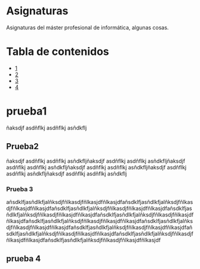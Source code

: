 Asignaturas
===========

Asignaturas del máster profesional de informática, algunas cosas.

Tabla de contenidos
===================
- [1](#prueba1)
- [2](#prueba2)
- [3](#prueba-3)
- [4](#prueba-4)


# prueba1

ñaksdjf
asdñflkj
asdñflkj
asñdkflj

## Prueba2
ñaksdjf
asdñflkj
asdñflkj
asñdkfljñaksdjf
asdñflkj
asdñflkj
asñdkfljñaksdjf
asdñflkj
asdñflkj
asñdkfljñaksdjf
asdñflkj
asdñflkj
asñdkfljñaksdjf
asdñflkj
asdñflkj
asñdkfljñaksdjf
asdñflkj
asdñflkj
asñdkflj

### Prueba 3
añsdklfjasñdlkfjalñksdjfñlkasdjfñlkasjdfñlkasjdfañsdklfjasñdlkfjalñksdjfñlkasdjfñlkasjdfñlkasjdfañsdklfjasñdlkfjalñksdjfñlkasdjfñlkasjdfñlkasjdfañsdklfjasñdlkfjalñksdjfñlkasdjfñlkasjdfñlkasjdfañsdklfjasñdlkfjalñksdjfñlkasdjfñlkasjdfñlkasjdfañsdklfjasñdlkfjalñksdjfñlkasdjfñlkasjdfñlkasjdfañsdklfjasñdlkfjalñksdjfñlkasdjfñlkasjdfñlkasjdfañsdklfjasñdlkfjalñksdjfñlkasdjfñlkasjdfñlkasjdfañsdklfjasñdlkfjalñksdjfñlkasdjfñlkasjdfñlkasjdfañsdklfjasñdlkfjalñksdjfñlkasdjfñlkasjdfñlkasjdfañsdklfjasñdlkfjalñksdjfñlkasdjfñlkasjdfñlkasjdf

prueba 4
--------

